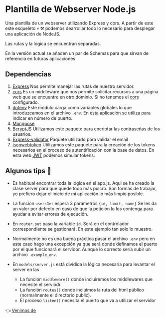 # Plantilla de Webserver Node.js

Una plantilla de un webserver utilizando Express y cors. A partir de este este esqueleto 💀 ⚒️ podemos dearrollar todo lo necesario para desplegar una aplicación de NodeJS.

Las rutas y la lógica se encuentran separadas.

En la versión actual se añaden un par de Schemas para que sirvan de referencia en futuras aplicaciones

## Dependencias

1. [Express](https://github.com/expressjs/express, "express") Nos permite manejar las rutas de nuestro servidor. 
2. [cors](https://github.com/expressjs/cors, "cors") Es un middleware que nos permite solicitar recursos a una página web que se encuentre en otro dominio. Si no tenemos el [cors](https://es.wikipedia.org/wiki/Intercambio_de_recursos_de_origen_cruzado, "corsWiki") configurado.
3. [dotenv](https://www.npmjs.com/package/dotenv, "dotenv") Este módulo carga como variables globales lo que introduzcamos en el archivo `.env`. En esta aplicación se utiliza para indicar en número de puerto.
4. [Mongoose](https://mongoosejs.com/, "mongoose")
5. [BcryptJS](https://www.npmjs.com/package/bcryptjs, "bcrypt") Utilizamos este paquete para encriptar las contraseñas de los usuarios.
6. [Express-validator](https://express-validator.github.io/docs/, "express-validator") Paquete utilizado para validar el email
7. [jsonwebtoken](https://www.npmjs.com/package/jsonwebtoken, "jsonwebtoken") Utilizamos este paquete para la creación de los tokens necesarios en el proceso de autentificación con la base de datos. En esta web [JWT](https://jwt.io/, "JWT") podemos simular tokens.

## Algunos tips 📌

 - Es habitual encontrar toda la lógica en el app.js. Aqui se ha creado la clase server para que quede todo más pulcro. Son formas de trabajar, yo prefiero dejar el inicio de mi aplicación lo más limpio posible.

 - La funcion `usersGet` espera 3 parámetros `{id, limit, name}` Se les da un valor por defecto en caso de que la petición lo los contenga para ayudar a evitar errores de ejecución.

 - En `router.put` paso la variable `id`. Será en el controlador correspondiente se gestionará. En este ejemplo tan solo lo muestro.

 - Normalmente no es una buena práctica pasar el archivo `.env` pero en este caso hago una excepción ya que será donde definamos el puerto por el que funcionará el servidor. Aunque lo correcto sería subir un archivo `.example_env`.

 - En `models/server.js` está dividida la lógica necesaria para levantar el server en las   
 
    - La función `middleware()` donde incluiremos los middlewares que necesite el serviodr.
    - La función `routes()` donde incluimos la ruta del html público (normalmente el directorio public).
    - El proceso `listen()` necesita el puerto que va a utilizar el servidor

👈 [Venimos de](https://es.wikipedia.org/wiki/Intercambio_de_recursos_de_origen_cruzado)

